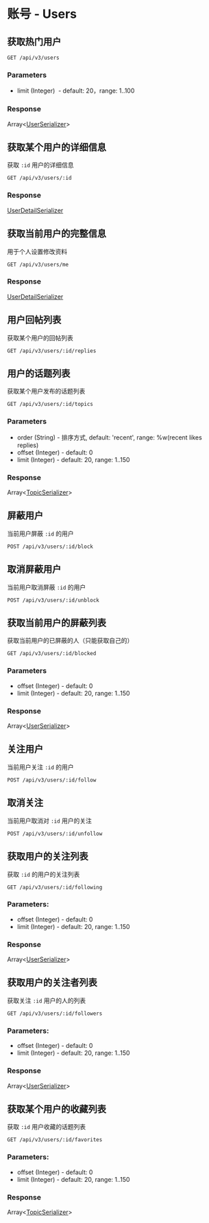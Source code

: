 # 账号 - Users

## 获取热门用户

```markup
GET /api/v3/users
```

### Parameters

* limit (Integer)  - default: 20，range: 1..100

### Response

Array<[UserSerializer](/ruby-china/api/UserSerializer.md)>

## 获取某个用户的详细信息

获取 `:id` 用户的详细信息

```markup
GET /api/v3/users/:id
```

### Response

[UserDetailSerializer](/ruby-china/api/UserDetailSerializer.md)

## 获取当前用户的完整信息

用于个人设置修改资料

```markup
GET /api/v3/users/me
```

### Response

[UserDetailSerializer](/ruby-china/api/UserDetailSerializer.md)

## 用户回帖列表

获取某个用户的回帖列表

```markup
GET /api/v3/users/:id/replies
```

## 用户的话题列表

获取某个用户发布的话题列表

```markup
GET /api/v3/users/:id/topics
```

### Parameters

* order (String) - 排序方式, default: 'recent', range: %w(recent likes replies)
* offset (Integer) - default: 0
* limit (Integer) - default: 20, range: 1..150

### Response

Array<[TopicSerializer](/ruby-china/api/TopicSerializer.md)>

## 屏蔽用户

当前用户屏蔽 `:id` 的用户

```markup
POST /api/v3/users/:id/block
```

## 取消屏蔽用户

当前用户取消屏蔽 `:id` 的用户

```markup
POST /api/v3/users/:id/unblock
```

## 获取当前用户的屏蔽列表

获取当前用户的已屏蔽的人（只能获取自己的）

```markup
GET /api/v3/users/:id/blocked
```

### Parameters

* offset (Integer) - default: 0
* limit (Integer) - default: 20, range: 1..150

### Response

Array<[UserSerializer](/ruby-china/api/UserSerializer.md)>

## 关注用户

当前用户关注 `:id` 的用户

```markup
POST /api/v3/users/:id/follow
```

## 取消关注

当前用户取消对 `:id` 用户的关注

```markup
POST /api/v3/users/:id/unfollow
```

## 获取用户的关注列表

获取 `:id` 的用户的关注列表

```markup
GET /api/v3/users/:id/following
```

### Parameters:

* offset (Integer) - default: 0
* limit (Integer) - default: 20, range: 1..150

### Response

Array<[UserSerializer](/ruby-china/api/UserSerializer.md)>

## 获取用户的关注者列表

获取关注 `:id` 用户的人的列表

```markup
GET /api/v3/users/:id/followers
```

### Parameters:

* offset (Integer) - default: 0
* limit (Integer) - default: 20, range: 1..150

### Response

Array<[UserSerializer](/ruby-china/api/UserSerializer.md)>

## 获取某个用户的收藏列表

获取 `:id` 用户收藏的话题列表

```markup
GET /api/v3/users/:id/favorites
```

### Parameters:

* offset (Integer) - default: 0
* limit (Integer) - default: 20, range: 1..150

### Response

Array<[TopicSerializer](/ruby-china/api/TopicSerializer.md)>

